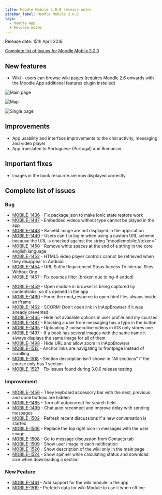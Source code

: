 ```yaml
---
title: Moodle Mobile 3.0.0 release notes
sidebar_label: Moodle Mobile 3.0.0
tags:
  - Moodle App
  - Release notes
---
```


Release date: 15th April 2016

[Complete list of issues for Moodle Mobile 3.0.0](https://tracker.moodle.org/jira/secure/ReleaseNote.jspa?projectId=10070&version=15261)

## New features

- Wiki - users can browse wiki pages (requires Moodle 2.6 onwards with the Moodle App additional features plugin installed)

<div className="row">
<div className="col" style={{maxWidth: 300}}>

![Main page](./_files/mm30001.jpg)

</div>
<div className="col" style={{maxWidth: 300}}>

![Map](./_files/mm30002.jpg)

</div>
<div className="col" style={{maxWidth: 300}}>

![Single page](./_files/mm30003.jpg)

</div>
</div>

## Improvements

- App usability and interface improvements to the chat activity, messaging and video player
- App translated to Portuguese (Portugal) and Romanian

## Important fixes

- Images in the book resource are now displayed correctly

## Complete list of issues

### Bug

- [MOBILE-1436](https://tracker.moodle.org/browse/MOBILE-1436) - Fix package.json to make ionic state restore work
- [MOBILE-1447](https://tracker.moodle.org/browse/MOBILE-1447) - Embedded videos without type cannot be played in the app
- [MOBILE-1448](https://tracker.moodle.org/browse/MOBILE-1448) - Base64 image are not displayed in the application
- [MOBILE-1449](https://tracker.moodle.org/browse/MOBILE-1449) - Users can't to log in when using a custom URL scheme because the URL is checked against the string "moodlemobile://token="
- [MOBILE-1450](https://tracker.moodle.org/browse/MOBILE-1450) - Remove white spaces at the end of a string in the core english language
- [MOBILE-1452](https://tracker.moodle.org/browse/MOBILE-1452) - HTML5 video player controls cannot be retrieved when they disappear in Android
- [MOBILE-1454](https://tracker.moodle.org/browse/MOBILE-1454) - URL Suffix Requirement Stops Access To Internal Sites Without One
- [MOBILE-1457](https://tracker.moodle.org/browse/MOBILE-1457) - Fix courses filter (broken due to ng-if added)
<!-- cspell:disable-next-line -->
- [MOBILE-1459](https://tracker.moodle.org/browse/MOBILE-1459) - Open module in browser is being captured by contentlinks, so it's opened in the app
- [MOBILE-1460](https://tracker.moodle.org/browse/MOBILE-1460) - Force the mod_resource to open html files always inside an iframe
- [MOBILE-1462](https://tracker.moodle.org/browse/MOBILE-1462) - SCORM: Don't open link in InAppBrowser if it was already prevented
- [MOBILE-1465](https://tracker.moodle.org/browse/MOBILE-1465) - Hide not available options in user profile and my courses
- [MOBILE-1487](https://tracker.moodle.org/browse/MOBILE-1487) - Blocking a user from messaging has a typo in the button
- [MOBILE-1495](https://tracker.moodle.org/browse/MOBILE-1495) - Uploading 2 consecutive videos in iOS only stores one
- [MOBILE-1497](https://tracker.moodle.org/browse/MOBILE-1497) - If a book has several images with the same name it always displays the same image for all of them
- [MOBILE-1498](https://tracker.moodle.org/browse/MOBILE-1498) - Hide URL and allow zoom in InAppBrowser
- [MOBILE-1513](https://tracker.moodle.org/browse/MOBILE-1513) - Anchor links are navigating to frontpage instead of scrolling
- [MOBILE-1518](https://tracker.moodle.org/browse/MOBILE-1518) - Section description isn't shown in "All sections" if the course only has 1 section
- [MOBILE-1527](https://tracker.moodle.org/browse/MOBILE-1527) - Fix issues found during 3.0.0 release testing

### Improvement

- [MOBILE-1456](https://tracker.moodle.org/browse/MOBILE-1456) - They keyboard accessory bar with the next, previous and done buttons are hidden
- [MOBILE-1485](https://tracker.moodle.org/browse/MOBILE-1485) - Turn off autocorrect for search field
- [MOBILE-1499](https://tracker.moodle.org/browse/MOBILE-1499) - Chat auto reconnect and improve delay with sending messages
- [MOBILE-1502](https://tracker.moodle.org/browse/MOBILE-1502) - Refresh recent discussions if a new conversation is started
- [MOBILE-1506](https://tracker.moodle.org/browse/MOBILE-1506) - Replace the top right icon in messages with the user image
- [MOBILE-1508](https://tracker.moodle.org/browse/MOBILE-1508) - Go to message discussion from Contacts tab
- [MOBILE-1509](https://tracker.moodle.org/browse/MOBILE-1509) - Show user image in each notification
- [MOBILE-1520](https://tracker.moodle.org/browse/MOBILE-1520) - Show description of the wiki only in the main page
- [MOBILE-1524](https://tracker.moodle.org/browse/MOBILE-1524) - Show spinner while calculating status and download size when downloading a section

### New Feature

- [MOBILE-1461](https://tracker.moodle.org/browse/MOBILE-1461) - Add support for the wiki module in the app
- [MOBILE-1519](https://tracker.moodle.org/browse/MOBILE-1519) - Prefetch data for wiki Module to use it when offline
